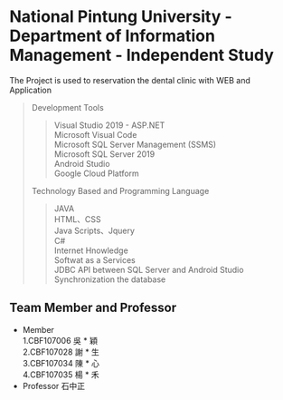 # National Pintung University - Department of Information Management - Independent Study

The Project is used to reservation the dental clinic with WEB and Application

>Development Tools
>>Visual Studio 2019 - ASP.NET  
>>Microsoft Visual Code  
>>Microsoft SQL Server Management (SSMS)  
>>Microsoft SQL Server 2019  
>>Android Studio  
>>Google Cloud Platform  
>>
>Technology Based and Programming Language  
>>JAVA  
>>HTML、CSS  
>>Java Scripts、Jquery  
>>C#  
>>Internet Hnowledge  
>>Softwat as a Services  
>>JDBC API between SQL Server and Android Studio  
>>Synchronization the database  
  
## Team Member and Professor
- Member  
  1.CBF107006 吳 * 穎  
  2.CBF107028 謝 * 生  
  3.CBF107034 陳 * 心  
  4.CBF107035 楊 * 禾  
- Professor
  石中正 
